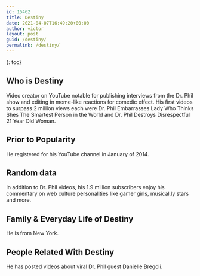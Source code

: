 ```yaml
---
id: 15462
title: Destiny
date: 2021-04-07T16:49:20+00:00
author: victor
layout: post
guid: /destiny/
permalink: /destiny/
---
```



{: toc}


## Who is Destiny



Video creator on YouTube notable for publishing interviews from the Dr. Phil show and editing in meme-like reactions for comedic effect. His first videos to surpass 2 million views each were Dr. Phil Embarrasses Lady Who Thinks Shes The Smartest Person in the World and Dr. Phil Destroys Disrespectful 21 Year Old Woman. 

                
                
                
## Prior to Popularity



He registered for his YouTube channel in January of 2014. 

                
                
                
## Random data



In addition to Dr. Phil videos, his 1.9 million subscribers enjoy his commentary on web culture personalities like gamer girls, musical.ly stars and more.

                
                
                
## Family & Everyday Life of Destiny



He is from New York.

                
                
                
## People Related With Destiny



He has posted videos about viral Dr. Phil guest Danielle Bregoli.

                
              
            
          
          
          